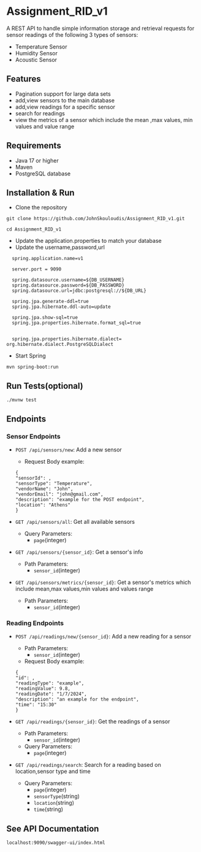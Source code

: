 # Assignment_RID_v1
 A REST API  to handle simple information storage and retrieval 
requests for sensor readings of the following 3 types of sensors:
* Temperature Sensor
* Humidity Sensor
* Acoustic Sensor

## Features  
* Pagination support for large data sets
* add,view sensors to the main database
* add,view readings for a specific sensor
* search for readings
* view the metrics of a sensor which include the mean ,max values, min values and value range 
  
## Requirements
* Java 17 or higher
* Maven
* PostgreSQL database

## Installation & Run
* Clone the repository
```
git clone https://github.com/JohnSkouloudis/Assignment_RID_v1.git
```
```
cd Assignment_RID_v1
```
* Update the application.properties to match your database
* Update the username,password,url
```
  spring.application.name=v1

  server.port = 9090

  spring.datasource.username=${DB_USERNAME}
  spring.datasource.password=${DB_PASSWORD}
  spring.datasource.url=jdbc:postgresql://${DB_URL}

  spring.jpa.generate-ddl=true
  spring.jpa.hibernate.ddl-auto=update

  spring.jpa.show-sql=true
  spring.jpa.properties.hibernate.format_sql=true


  spring.jpa.properties.hibernate.dialect= org.hibernate.dialect.PostgreSQLDialect
```

* Start Spring
```
mvn spring-boot:run
```

## Run Tests(optional)
```
./mvnw test
```

## Endpoints

### Sensor Endpoints

- `POST /api/sensors/new`: Add a new sensor
   - Request Body example:
   ```
  {
  "sensorId": ,
  "sensorType": "Temperature",
  "vendorName": "John",
  "vendorEmail": "john@gmail.com",
  "description": "example for the POST endpoint",
  "location": "Athens"
  }
   ```
  
- `GET /api/sensors/all`: Get all available sensors
   - Query Parameters:
     - `page`(integer)
       
- `GET /api/sensors/{sensor_id}`: Get a sensor's info
   - Path Parameters:
     - `sensor_id`(integer)
       
- `GET /api/sensors/metrics/{sensor_id}`: Get a sensor's metrics which include mean,max values,min values and values range
   - Path Parameters:
     - `sensor_id`(integer)
  
### Reading Endpoints
- `POST /api/readings/new/{sensor_id}`: Add a new reading for a sensor
   - Path Parameters:
     - `sensor_id`(integer)
   - Request Body example:
  ```
  {
  "id": ,
  "readingType": "example",
  "readingValue": 9.8,
  "readingDate": "1/7/2024",
  "description": "an example for the endpoint",
  "time": "15:30"
  } 
  ```
       
- `GET /api/readings/{sensor_id}`: Get the readings of a sensor
   - Path Parameters:
     - `sensor_id`(integer)
   - Query Parameters:
     - `page`(integer)
       
- `GET /api/readings/search`: Search for a reading based on location,sensor type and time 
   - Query Parameters:
     - `page`(integer)
     - `sensorType`(string)
     - `location`(string)
     - `time`(string)


## See API Documentation
```
localhost:9090/swagger-ui/index.html
```
